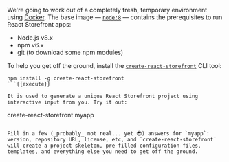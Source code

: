We're going to work out of a completely fresh, temporary environment using [Docker](https://www.docker.com/products/docker-desktop). The base image — [`node:8`](https://hub.docker.com/_/node#nodeversion) — contains the prerequisites to run React Storefront apps:

* Node.js v8.x
* npm v6.x
* git (to download some npm modules)

To help you get off the ground, install the [`create-react-storefront`](https://www.npmjs.com/package/create-react-storefront) CLI tool:

```
npm install -g create-react-storefront
```{{execute}}

It is used to generate a unique React Storefront project using interactive input from you. Try it out:

```
create-react-storefront myapp
```{{execute}}

Fill in a few (_probably_ not real... yet 😎) answers for `myapp`: version, repository URL, license, etc, and `create-react-storefront` will create a project skeleton, pre-filled configuration files, templates, and everything else you need to get off the ground.
